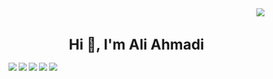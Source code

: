 <div align="right"><img src="https://komarev.com/ghpvc/?username=AliiAhmadi&color=orange"/></div>
<h1 align="center">Hi 👋, I'm Ali Ahmadi</h1>

<!--<img align="center" src="https://github-readme-stats.vercel.app/api?username=AliiAhmadi&show_icons=true&locale=en" alt="Ali Ahmadi">-->

![](http://github-profile-summary-cards.vercel.app/api/cards/profile-details?username=AliiAhmadi&theme=github_dark)
![](http://github-profile-summary-cards.vercel.app/api/cards/repos-per-language?username=AliiAhmadi&theme=github_dark)
![](http://github-profile-summary-cards.vercel.app/api/cards/most-commit-language?username=AliiAhmadi&theme=github_dark)
![](http://github-profile-summary-cards.vercel.app/api/cards/stats?username=AliiAhmadi&theme=github_dark)
![](http://github-profile-summary-cards.vercel.app/api/cards/productive-time?username=AliiAhmadi&theme=github_dark&utcOffset=3)
